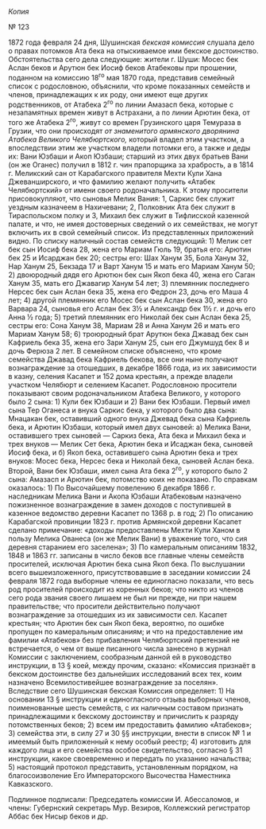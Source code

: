 *Копия*

№ 123

1872 года февраля 24 дня, Шушинская *бекская комиссия* слушала дело о правах потомков Ата бека на отыскиваемое ими бекское достоинство. Обстоятельства сего дела следующие: жители г. Шуши: Мосес бек Аслан беков и Арутюн бек Иосиф беков Атабековы при прошении, поданном на комиссию 18<sup>го</sup> мая 1870 года, представив семейный список с родословною, объяснили, что кроме показанных семейств и членов, принадлежащих к их роду, они имеют еще других родственников, от Атабека 2<sup>го</sup> по линии Амазасп бека, которые с незапамятных времен живут в Астрахани, а по линии Арютин бека, от того же Атабека 2<sup>го</sup>, живут со времен Грузинского царя Темураза в Грузии, что они происходят *от знаменитого армянского дворянина Атабека Великого Челябюртского,* который владел этим участком, а впоследствии этим же участком владели потомки его, а также и деды их: Вани Юзбаши и Акоп Юзбаши; старший из этих двух братьев Вани (он же Оганес) получил в 1812 г. чин прапорщика за храбрость, а в 1814 г. Меликский сан от Карабагского правителя Мехти Кули Хана Джеванширского, и что фамилию желают получить «Атабек Челябюртский» от имени своего родоначальника. К этому просители присовокупляют, что сыновья Мелик Вания: 1, Саркис бек служит уездным казначеем в Нахичевани; 2, Полковник Ата бек служит в Тираспольском полку и 3, Михаил бек служит в Тифлисской казенной палате, и что, не имея достоверных сведений о их семействах, не могут включить их в свой семейный список. Из представленных приложений видно. По списку наличный состав семейств следующий: 1) Мелик сет бек сын Иосиф бека 28, жена его Мариам Гюль 19, братья его: Арютин бек 25 и Исарджан бек 20; сестры его: Шах Ханум 35, Бола Ханум 32, Нар Ханум 25, Бекзада 17 и Варт Ханум 15 и мать его Мариам Ханум 50; 2) двоюродный дядя его Арютюн бек сын Якоп бека 40, жена его Саган Ханум 35, мать его Джавагир Ханум 54 лет; 3) племянник последнего Нерсес бек сын Аслан бека 35, жена его Федрон 23, дочь его Маша 4 лет; 4) другой племянник его Мосес бек сын Аслан бека 30, жена его Варвара 24, сыновья его Аслан бек 3½ и Александр бек 1½ г. и дочь его Анна ½ года; 5) третий племянник его Николай бек сын Аслан бека 25, сестры его: Сона Ханум 38, Мариам 28 и Анна Ханум 26 и мать его Мариам Ханум 58; 6) троюродный брат Арутюн бека Джавад бек сын Кафриель бека 35, жена его Зари Ханум 25, сын его Джумшуд бек 8 и дочь Ферюза 2 лет. В семейном списке объяснено, что кроме семейства Джавад бека Кафриель бекова, все они ныне получают вознаграждение за отошедших, в декабре 1866 года, из их зависимости в казну, селения Касапет и 152 дома крестьян, а прежде владели участком Челябюрт и селением Касапет. Родословною просители показывают своим родоначальником Атабека Великого, у которого было 2 сына: 1) Кули бек Юзбаши и 2) Вани бек Юзбаши. Первый имел сына Тер Оганеса и внука Саркис бека, у которого было два сына: Мнацакан бек, оставивший одного внука Джевад бека сына Кафриель бека, и Арютин Юзбаши, который имел двух сыновей: а) Мелика Вани, оставившего трех сыновей — Саркиз бека, Ата бека и Михаил бека и трех внуков — Мелик Сет бека, Арютин бека и Исаджан бека, сыновей Иосиф бека, и б) Якоп бека, оставившего сына Арютин бека и трех внуков: Мосес бека, Нерсес бека и Николай бека, сыновей Аслан бека. Второй, Вани бек Юзбаши, имел сына Ата бека 2<sup>го</sup>, у которого было 2 сына: Амазасп и Арютин бек, потомство коих не показано. По справкам оказалось: 1) По Высочайшему повелению 6 декабря 1866 г. наследникам Мелика Вани и Акопа Юзбаши Атабековым назначено пожизненное вознаграждение в замен доходов с поступившей в казенное ведомство деревни Касапет по 1368 р. в год; 2) По описанию Карабагской провинции 1823 г. против Армянской деревни Касапет сделано примечание: «доходы предоставлены Мехти Кули Ханом в пользу Мелика Ованеса (он же Мелик Вани) в уважение того, что сия деревня старанием его заселена»; 3) По камеральным описаниям 1832, 1848 и 1863 гг. записаны в число беков все главные члены семейств просителей, исключая Арютин бека сына Якоп бека. По выслушании всего вышеизложенного, присутствовавшие в заседании комиссии 24 февраля 1872 года выборные члены ее единогласно показали, что весь род просителей происходит из коренных беков; что никто из членов сего рода звания своего лишаем не был ни прежде, ни при нашем правительстве; что просители действительно получают вознаграждение за отошедших из их зависимости сел. Касапет крестьян; что Арютин бек сын Якоп бека, вероятно, по ошибке пропущен по камеральным описаниям; и что на предоставление им фамилии «Атабеков» без прибавления Челябюртский претензий не встречается, о чем от выше писанного числа занесено в журнал Комиссии с заключением, сообразным данной ей в руководство инструкции, в 13 § коей, между прочим, сказано: «Комиссия признаёт в бекском достоинстве без дальнейших исследований всех тех, коим назначено Всемилостивейшее вознаграждение за поселян». Вследствие сего Шушинская бекская Комиссия определяет: 1) На основании 13 § инструкции и единогласного отзыва выборных членов, поименованные шесть семейств, с их наличным составом признать принадлежащими к бекскому достоинству и причислить к разряду потомственных беков; 2) всем им предоставить фамилию «Атабеков»; 3) семейства эти, в силу 27 и 30 §§ инструкции, внести в список № 1 и имеемый быть приложенный к нему особый реестр; 4) изготовить для каждого лица и его семейства особое свидетельство, согласно § 31 инструкции, какое своевременно и передать по указанию начальства; 5) настоящий протокол представить, установленным порядком, на благосоизволение Его Императорского Высочества Наместника Кавказского.

Подлинное подписали: Председатель комиссии И. Абессаломов, и члены: Губернский секретарь Мур. Везиров, Коллежский регистратор Аббас бек Нисыр беков и др.